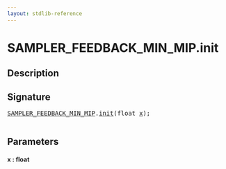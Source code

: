 ```yaml
---
layout: stdlib-reference
---
```


# SAMPLER\_FEEDBACK\_MIN\_MIP\.init

## Description





## Signature 

<pre>
<a href="index.html" class="code_type">SAMPLER_FEEDBACK_MIN_MIP</a>.<a href="init.html">init</a>(<span class="code_keyword">float</span> <a href="init.html#decl-x" class="code_param">x</a>);

</pre>

## Parameters

####  <a id="decl-x"></a>x  : float

